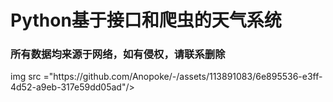 <h1>Python基于接口和爬虫的天气系统</h1>
<h3>所有数据均来源于网络，如有侵权，请联系删除</h3>
img src ="https://github.com/Anopoke/-/assets/113891083/6e895536-e3ff-4d52-a9eb-317e59dd05ad"/></div>
